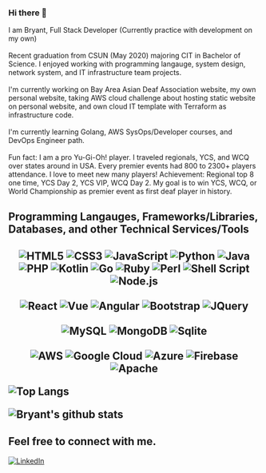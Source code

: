 ### Hi there 👋
<p>
I am Bryant, Full Stack Developer (Currently practice with development on my own)
<br />
<br />
Recent graduation from CSUN (May 2020) majoring CIT in Bachelor of Science. I enjoyed working with programming langauge, system design, network system, and IT infrastructure team projects. 
<br/>
<br/>
I'm currently working on Bay Area Asian Deaf Association website, my own personal website, taking AWS cloud challenge about hosting static website on personal website, and own cloud IT template with Terraform as infrastructure code.
<br/>
<br/>
I'm currently learning Golang, AWS SysOps/Developer courses, and DevOps Engineer path.
<br/>
<br/>
Fun fact: I am a pro Yu-Gi-Oh! player. I traveled regionals, YCS, and WCQ over states around in USA. Every premier events had 800 to 2300+ players attendance. I love to meet new many players! Achievement: Regional top 8 one time, YCS Day 2, YCS VIP, WCQ Day 2. My goal is to win YCS, WCQ, or World Championship as premier event as first deaf player in history. 
</p>
<h2> Programming Langauges, Frameworks/Libraries, Databases, and other Technical Services/Tools <h2>
<p align="center">
<img src="https://img.shields.io/badge/html5%20-%23E34F26.svg?&style=for-the-badge&logo=html5&logoColor=white" alt="HTML5" />
<img src="https://img.shields.io/badge/css3%20-%231572B6.svg?&style=for-the-badge&logo=css3&logoColor=white" alt="CSS3" />
<img src="https://img.shields.io/badge/javascript%20-%23323330.svg?&style=for-the-badge&logo=javascript&logoColor=%23F7DF1E" alt="JavaScript" />
<img src="https://img.shields.io/badge/python%20-%2314354C.svg?&style=for-the-badge&logo=python&logoColor=white" alt="Python" />
<img src="https://img.shields.io/badge/java-%23ED8B00.svg?&style=for-the-badge&logo=java&logoColor=white" alt="Java" />
<img src="https://img.shields.io/badge/php-%23777BB4.svg?&style=for-the-badge&logo=php&logoColor=white" alt="PHP" />
<img src="https://img.shields.io/badge/kotlin-%230095D5.svg?&style=for-the-badge&logo=kotlin&logoColor=white" alt="Kotlin" />
<img src="https://img.shields.io/badge/go-%2300ADD8.svg?&style=for-the-badge&logo=go&logoColor=white" alt="Go" />
<img src="https://img.shields.io/badge/ruby-%23CC342D.svg?&style=for-the-badge&logo=ruby&logoColor=white" alt="Ruby" />
<img src="https://img.shields.io/badge/perl-%2339457E.svg?&style=for-the-badge&logo=perl&logoColor=white" alt="Perl" />
<img src="https://img.shields.io/badge/shell_script%20-%23121011.svg?&style=for-the-badge&logo=gnu-bash&logoColor=white" alt="Shell Script" />
<img src="https://img.shields.io/badge/node.js%20-%2343853D.svg?&style=for-the-badge&logo=node.js&logoColor=white" alt="Node.js" />
<br />
<br />
<img src="https://img.shields.io/badge/react%20-%2320232a.svg?&style=for-the-badge&logo=react&logoColor=%2361DAFB" alt="React" />
<img src="https://img.shields.io/badge/vue%20-%2335495e.svg?&style=for-the-badge&logo=vue&logoColor=%234FC08D" alt="Vue" />
<img src="https://img.shields.io/badge/angular%20-%23DD0031.svg?&style=for-the-badge&logo=angular&logoColor=white" alt="Angular" />
<img src="https://img.shields.io/badge/bootstrap%20-%23563D7C.svg?&style=for-the-badge&logo=bootstrap&logoColor=white" alt="Bootstrap" />
<img src="https://img.shields.io/badge/jquery%20-%230769AD.svg?&style=for-the-badge&logo=jquery&logoColor=white" alt="JQuery" />
<br />
<br />
<img src="https://img.shields.io/badge/mysql-%2300f.svg?&style=for-the-badge&logo=mysql&logoColor=white" alt="MySQL" />
<img src ="https://img.shields.io/badge/MongoDB-%234ea94b.svg?&style=for-the-badge&logo=mongodb&logoColor=white" alt="MongoDB" />
<img src ="https://img.shields.io/badge/sqlite-%2307405e.svg?&style=for-the-badge&logo=sqlite&logoColor=white" alt="Sqlite" />
<br />
<br />
<img src="https://img.shields.io/badge/AWS%20-%23FF9900.svg?&style=for-the-badge&logo=amazon-aws&logoColor=white" alt="AWS" />
<img src="https://img.shields.io/badge/Google%20Cloud%20-%234285F4.svg?&style=for-the-badge&logo=google-cloud&logoColor=white" alt="Google Cloud" />
<img src="https://img.shields.io/badge/azure%20-%230072C6.svg?&style=for-the-badge&logo=azure-devops&logoColor=white" alt="Azure" />
<img src="https://img.shields.io/badge/firebase%20-%23039BE5.svg?&style=for-the-badge&logo=firebase" alt="Firebase" />
<img src="https://img.shields.io/badge/apache%20-%23D42029.svg?&style=for-the-badge&logo=apache&logoColor=white" alt="Apache" />
</p>




![Top Langs](https://github-readme-stats.vercel.app/api/top-langs/?username=bconti123&layout=compact&hide_title=true)

![Bryant's github stats](https://github-readme-stats.vercel.app/api?username=bconti123&show_icons=true&hide=stars)

<h2> Feel free to connect with me. </h2>
<p>
<a href="https://www.linkedin.com/in/bryant-conti/" target="_blank"><img src="https://img.shields.io/badge/linkedin-%230077B5.svg?&style=for-the-badge&logo=linkedin&logoColor=white" alt="LinkedIn" /></a>
</p>







<!--
**bconti123/bconti123** is a ✨ _special_ ✨ repository because its `README.md` (this file) appears on your GitHub profile.

Here are some ideas to get you started:

- 🔭 I’m currently working on ...
- 🌱 I’m currently learning ...
- 👯 I’m looking to collaborate on ...
- 🤔 I’m looking for help with ...
- 💬 Ask me about ...
- 📫 How to reach me: ...
- 😄 Pronouns: ...
- ⚡ Fun fact: ...
-->

